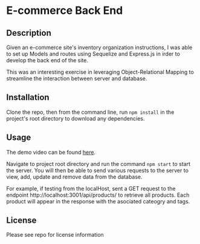 # E-commerce Back End

## Description

Given an e-commerce site's inventory organization instructions, I was able to set up Models and routes using Sequelize and Express.js in irder to develop the back end of the site.

This was an interesting exercise in leveraging Object-Relational Mapping to streamline the interaction between server and database.

## Installation

Clone the repo, then from the command line, run `npm install` in the project's root directory to download any dependencies.

## Usage

The demo video can be found [here](https://youtu.be/H4aEKJ3e4rk).

Navigate to project root directory and run the command `npm start` to start the server. You will then be able to send various requests to the server to view, add, update and remove data from the database.

For example, if testing from the localHost, sent a GET request to the endpoint http://localhost:3001/api/products/ to retrieve all products. Each product will appear in the response with the asociated cateogry and tags.


## License

Please see repo for license information